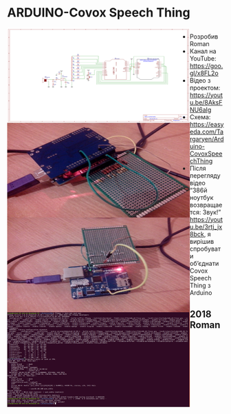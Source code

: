 # ARDUINO-Covox Speech Thing
<a href="https://raw.githubusercontent.com/RomanButsiy/Arduino-CovoxSpeechThing/master/screens/Screen1.png"><img src="https://raw.githubusercontent.com/RomanButsiy/Arduino-CovoxSpeechThing/master/screens/Screen1.png" align="left" height="220" width="425" ></a>
<a href="https://raw.githubusercontent.com/RomanButsiy/Arduino-CovoxSpeechThing/master/screens/Screen2.jpg"><img src="https://raw.githubusercontent.com/RomanButsiy/Arduino-CovoxSpeechThing/master/screens/Screen2.jpg" align="left" height="220" width="425" ></a>
<a href="https://raw.githubusercontent.com/RomanButsiy/Arduino-CovoxSpeechThing/master/screens/Screen3.jpg"><img src="https://raw.githubusercontent.com/RomanButsiy/Arduino-CovoxSpeechThing/master/screens/Screen3.jpg" align="left" height="220" width="425" ></a>
<a href="https://raw.githubusercontent.com/RomanButsiy/Arduino-CovoxSpeechThing/master/screens/Screen4.png"><img src="https://raw.githubusercontent.com/RomanButsiy/Arduino-CovoxSpeechThing/master/screens/Screen4.png" align="left" height="220" width="425" ></a>

##
##
 - Розробив Roman
 - Канал на YouTube: https://goo.gl/x8FL2o
 - Відео з проектом: https://youtu.be/8AksFNU6aIg
 - Схема: https://easyeda.com/Targaryen/Arduino-CovoxSpeechThing
 - Після перегляду відео “386й ноутбук возвращается: Звук!” https://youtu.be/3rtj_jx8bck, я вирішив спробувати об’єднати Covox Speech Thing з Arduino
## 2018 Roman
